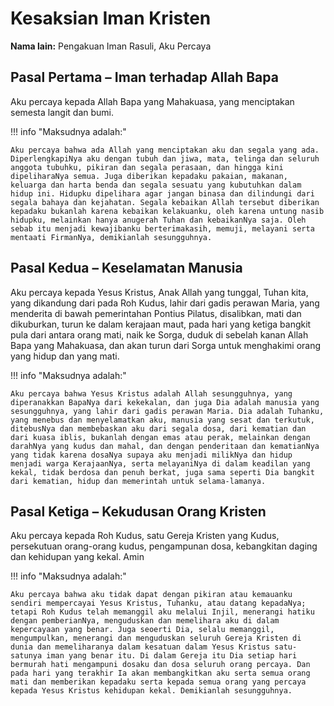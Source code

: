 # Kesaksian Iman Kristen

**Nama lain:** Pengakuan Iman Rasuli, Aku Percaya

## Pasal Pertama – Iman terhadap Allah Bapa
Aku percaya kepada Allah Bapa yang Mahakuasa, yang menciptakan semesta langit dan bumi.
 
!!! info "Maksudnya adalah:"

	Aku percaya bahwa ada Allah yang menciptakan aku dan segala yang ada. DiperlengkapiNya aku dengan tubuh dan jiwa, mata, telinga dan seluruh anggota tubuhku, pikiran dan segala perasaan, dan hingga kini dipeliharaNya semua. Juga diberikan kepadaku pakaian, makanan, keluarga dan harta benda dan segala sesuatu yang kubutuhkan dalam hidup ini. Hidupku dipelihara agar jangan binasa dan dilindungi dari segala bahaya dan kejahatan. Segala kebaikan Allah tersebut diberikan kepadaku bukanlah karena kebaikan kelakuanku, oleh karena untung nasib hidupku, melainkan hanya anugerah Tuhan dan kebaikanNya saja. Oleh sebab itu menjadi kewajibanku berterimakasih, memuji, melayani serta mentaati FirmanNya, demikianlah sesungguhnya.
    
## Pasal Kedua – Keselamatan Manusia
Aku percaya kepada Yesus Kristus, Anak Allah yang tunggal, Tuhan kita, yang dikandung dari pada Roh Kudus, lahir dari gadis perawan Maria, yang menderita di bawah pemerintahan Pontius Pilatus, disalibkan, mati dan dikuburkan, turun ke dalam kerajaan maut, pada hari yang ketiga bangkit pula dari antara orang mati, naik ke Sorga, duduk di sebelah kanan Allah Bapa yang Mahakuasa, dan akan turun dari Sorga untuk menghakimi orang yang hidup dan yang mati.

!!! info "Maksudnya adalah:"

	Aku percaya bahwa Yesus Kristus adalah Allah sesungguhnya, yang diperanakkan BapaNya dari kekekalan, dan juga Dia adalah manusia yang sesungguhnya, yang lahir dari gadis perawan Maria. Dia adalah Tuhanku, yang menebus dan menyelamatkan aku, manusia yang sesat dan terkutuk, ditebusNya dan membebaskan aku dari segala dosa, dari kematian dan dari kuasa iblis, bukanlah dengan emas atau perak, melainkan dengan darahNya yang kudus dan mahal, dan dengan penderitaan dan kematianNya yang tidak karena dosaNya supaya aku menjadi milikNya dan hidup menjadi warga KerajaanNya, serta melayaniNya di dalam keadilan yang kekal, tidak berdosa dan penuh berkat, juga sama seperti Dia bangkit dari kematian, hidup dan memerintah untuk selama-lamanya. 


## Pasal Ketiga – Kekudusan Orang Kristen
Aku percaya kepada Roh Kudus, satu Gereja Kristen yang Kudus, persekutuan orang-orang kudus, pengampunan dosa, kebangkitan daging dan kehidupan yang kekal. Amin

!!! info "Maksudnya adalah:"

	Aku percaya bahwa aku tidak dapat dengan pikiran atau kemauanku sendiri mempercayai Yesus Kristus, Tuhanku, atau datang kepadaNya; tetapi Roh Kudus telah memanggil aku melalui Injil, menerangi hatiku dengan pemberianNya, menguduskan dan memelihara aku di dalam kepercayaan yang benar. Juga seoerti Dia, selalu memanggil, mengumpulkan, menerangi dan menguduskan seluruh Gereja Kristen di dunia dan memeliharanya dalam kesatuan dalam Yesus Kristus satu-satunya iman yang benar itu. Di dalam Gereja itu Dia setiap hari bermurah hati mengampuni dosaku dan dosa seluruh orang percaya. Dan pada hari yang terakhir Ia akan membangkitkan aku serta semua orang mati dan memberikan kepadaku serta kepada semua orang yang percaya kepada Yesus Kristus kehidupan kekal. Demikianlah sesungguhnya.